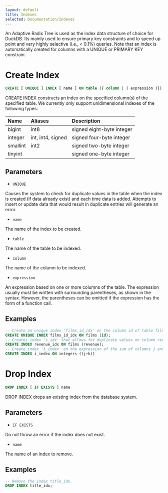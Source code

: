 ```yaml
---
layout: default
title: Indexes
selected: Documentation/Indexes
---
```

An Adaptive Radix Tree is used as the index data structure of choice for DuckDB. Its mainly used to ensure primary key constraints and to speed up point and very highly selective (i.e., < 0.1%) queries. Note that an index is automatically created for columns with a UNIQUE or PRIMARY KEY constrain.

# Create Index
```sql
CREATE [ UNIQUE ] INDEX [ name ] ON table ({ column | ( expression )})
```
CREATE INDEX constructs an index on the specified column(s) of the specified table. We currently only support unidimensional indexes of the following types:

| Name | Aliases | Description |
|:---|:---|:---|
| bigint | int8 | signed eight-byte integer |
| integer | int, int4, signed | signed four-byte integer |
| smallint | int2 | signed two-byte integer|
| tinyint |   | signed one-byte integer|

## Parameters

* `UNIQUE`

Causes the system to check for duplicate values in the table when the index is created (if data already exist) and each time data is added. Attempts to insert or update data that would result in duplicate entries will generate an error.

* `name`

The name of the index to be created.

* `table`

The name of the table to be indexed.

* `column`

The name of the column to be indexed.

* `expression`

An expression based on one or more columns of the table. The expression usually must be written with surrounding parentheses, as shown in the syntax. However, the parentheses can be omitted if the expression has the form of a function call.

## Examples

```sql
-- Create an unique index 'films_id_idx' on the column id of table films.
CREATE UNIQUE INDEX films_id_idx ON films (id);
-- Creates index 's_idx' that allows for duplicate values on column revenue of table films.
CREATE INDEX revenue_idx ON films (revenue);
-- Create index 'i_index' on the expression of the sum of columns j and k from table integers.
CREATE INDEX i_index ON integers ((j+k))
```

# Drop Index
```sql
DROP INDEX [ IF EXISTS ] name
```

DROP INDEX drops an existing index from the database system.


## Parameters

* `IF EXISTS`

Do not throw an error if the index does not exist.

* `name`

The name of an index to remove.

## Examples

```sql
-- Remove the index title_idx.
DROP INDEX title_idx;
```